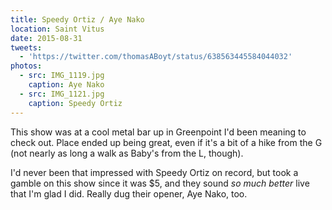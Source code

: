 ```yaml
---
title: Speedy Ortiz / Aye Nako
location: Saint Vitus
date: 2015-08-31
tweets:
  - 'https://twitter.com/thomasABoyt/status/638563445584044032'
photos:
  - src: IMG_1119.jpg
    caption: Aye Nako
  - src: IMG_1121.jpg
    caption: Speedy Ortiz
---
```


This show was at a cool metal bar up in Greenpoint I'd been meaning to check out. Place ended up being great, even if it's a bit of a hike from the G (not nearly as long a walk as Baby's from the L, though).

I'd never been that impressed with Speedy Ortiz on record, but took a gamble on this show since it was $5, and they sound *so much better* live that I'm glad I did. Really dug their opener, Aye Nako, too.